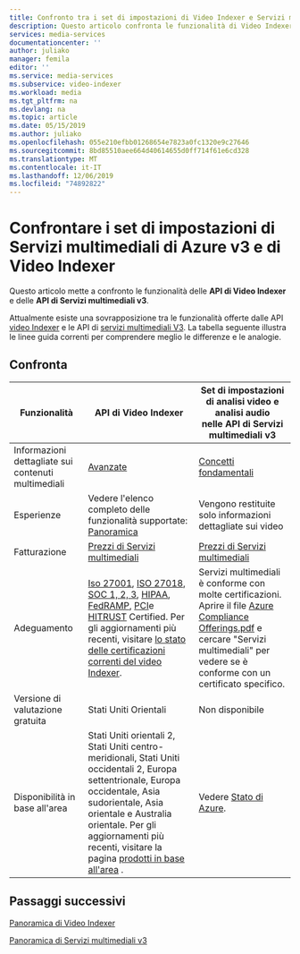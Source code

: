 ```yaml
---
title: Confronto tra i set di impostazioni di Video Indexer e Servizi multimediali di Azure v3 | Microsoft Docs
description: Questo articolo confronta le funzionalità di Video Indexer e i set di impostazioni di servizi multimediali di Azure V3.
services: media-services
documentationcenter: ''
author: juliako
manager: femila
editor: ''
ms.service: media-services
ms.subservice: video-indexer
ms.workload: media
ms.tgt_pltfrm: na
ms.devlang: na
ms.topic: article
ms.date: 05/15/2019
ms.author: juliako
ms.openlocfilehash: 055e210efbb01268654e7823a0fc1320e9c27646
ms.sourcegitcommit: 8bd85510aee664d40614655d0ff714f61e6cd328
ms.translationtype: MT
ms.contentlocale: it-IT
ms.lasthandoff: 12/06/2019
ms.locfileid: "74892822"
---
```

# <a name="compare-azure-media-services-v3-presets-and-video-indexer"></a>Confrontare i set di impostazioni di Servizi multimediali di Azure v3 e di Video Indexer 

Questo articolo mette a confronto le funzionalità delle **API di Video Indexer** e delle **API di Servizi multimediali v3**. 

Attualmente esiste una sovrapposizione tra le funzionalità offerte dalle API [video Indexer](https://api-portal.videoindexer.ai/) e le API di [servizi multimediali V3](https://github.com/Azure/azure-rest-api-specs/blob/master/specification/mediaservices/resource-manager/Microsoft.Media/stable/2018-07-01/Encoding.json). La tabella seguente illustra le linee guida correnti per comprendere meglio le differenze e le analogie. 

## <a name="compare"></a>Confronta

|Funzionalità|API di Video Indexer |Set di impostazioni di analisi video e analisi audio<br/>nelle API di Servizi multimediali v3|
|---|---|---|
|Informazioni dettagliate sui contenuti multimediali|[Avanzate](video-indexer-output-json-v2.md) |[Concetti fondamentali](../latest/intelligence-concept.md)|
|Esperienze|Vedere l'elenco completo delle funzionalità supportate: <br/> [Panoramica](video-indexer-overview.md)|Vengono restituite solo informazioni dettagliate sui video|
|Fatturazione|[Prezzi di Servizi multimediali](https://azure.microsoft.com/pricing/details/media-services/#analytics)|[Prezzi di Servizi multimediali](https://azure.microsoft.com/pricing/details/media-services/#analytics)|
|Adeguamento|[Iso 27001](https://www.microsoft.com/TrustCenter/Compliance/ISO-IEC-27001), [ISO 27018](https://www.microsoft.com/trustcenter/Compliance/ISO-IEC-27018), [SOC 1, 2, 3](https://www.microsoft.com/TrustCenter/Compliance/SOC), [HIPAA](https://www.microsoft.com/trustcenter/compliance/hipaa), [FedRAMP](https://www.microsoft.com/TrustCenter/Compliance/fedramp), [PCI](https://www.microsoft.com/trustcenter/compliance/pci)e [HITRUST](https://www.microsoft.com/TrustCenter/Compliance/hitrust) Certified. Per gli aggiornamenti più recenti, visitare [lo stato delle certificazioni correnti del video Indexer](https://gallery.technet.microsoft.com/Overview-of-Azure-c1be3942).|Servizi multimediali è conforme con molte certificazioni. Aprire il file [Azure Compliance Offerings.pdf](https://gallery.technet.microsoft.com/Overview-of-Azure-c1be3942/file/178110/23/Microsoft%20Azure%20Compliance%20Offerings.pdf) e cercare "Servizi multimediali" per vedere se è conforme con un certificato specifico.|
|Versione di valutazione gratuita|Stati Uniti Orientali|Non disponibile|
|Disponibilità in base all'area|Stati Uniti orientali 2, Stati Uniti centro-meridionali, Stati Uniti occidentali 2, Europa settentrionale, Europa occidentale, Asia sudorientale, Asia orientale e Australia orientale.  Per gli aggiornamenti più recenti, visitare la pagina [prodotti in base all'area](https://azure.microsoft.com/global-infrastructure/services/?products=cognitive-services) .|Vedere [Stato di Azure](https://azure.microsoft.com/global-infrastructure/services/?products=media-services).|

## <a name="next-steps"></a>Passaggi successivi

[Panoramica di Video Indexer](video-indexer-overview.md)

[Panoramica di Servizi multimediali v3](../latest/media-services-overview.md)
